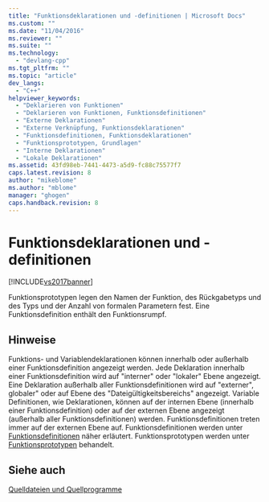 ```yaml
---
title: "Funktionsdeklarationen und -definitionen | Microsoft Docs"
ms.custom: ""
ms.date: "11/04/2016"
ms.reviewer: ""
ms.suite: ""
ms.technology: 
  - "devlang-cpp"
ms.tgt_pltfrm: ""
ms.topic: "article"
dev_langs: 
  - "C++"
helpviewer_keywords: 
  - "Deklarieren von Funktionen"
  - "Deklarieren von Funktionen, Funktionsdefinitionen"
  - "Externe Deklarationen"
  - "Externe Verknüpfung, Funktionsdeklarationen"
  - "Funktionsdefinitionen, Funktionsdeklarationen"
  - "Funktionsprototypen, Grundlagen"
  - "Interne Deklarationen"
  - "Lokale Deklarationen"
ms.assetid: 43fd98eb-7441-4473-a5d9-fc88c75577f7
caps.latest.revision: 8
author: "mikeblome"
ms.author: "mblome"
manager: "ghogen"
caps.handback.revision: 8
---
```

# Funktionsdeklarationen und -definitionen
[!INCLUDE[vs2017banner](../assembler/inline/includes/vs2017banner.md)]

Funktionsprototypen legen den Namen der Funktion, des Rückgabetyps und des Typs und der Anzahl von formalen Parametern fest.  Eine Funktionsdefinition enthält den Funktionsrumpf.  
  
## Hinweise  
 Funktions\- und Variablendeklarationen können innerhalb oder außerhalb einer Funktionsdefinition angezeigt werden.  Jede Deklaration innerhalb einer Funktionsdefinition wird auf "interner" oder "lokaler" Ebene angezeigt.  Eine Deklaration außerhalb aller Funktionsdefinitionen wird auf "externer", globaler" oder auf Ebene des "Dateigültigkeitsbereichs" angezeigt.  Variable Definitionen, wie Deklarationen, können auf der internen Ebene \(innerhalb einer Funktionsdefinition\) oder auf der externen Ebene angezeigt \(außerhalb aller Funktionsdefinitionen\) werden.  Funktionsdefinitionen treten immer auf der externen Ebene auf.  Funktionsdefinitionen werden unter [Funktionsdefinitionen](../c-language/c-function-definitions.md) näher erläutert.  Funktionsprototypen werden unter [Funktionsprototypen](../c-language/function-prototypes.md) behandelt.  
  
## Siehe auch  
 [Quelldateien und Quellprogramme](../c-language/source-files-and-source-programs.md)